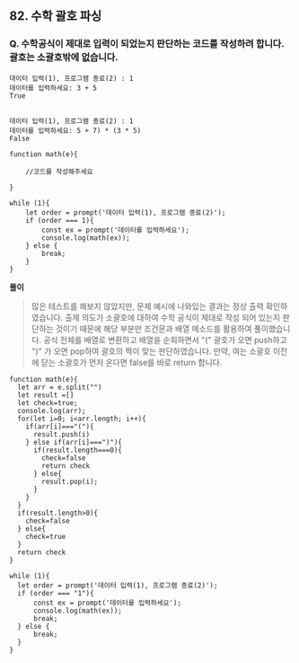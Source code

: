 ## 82. 수학 괄호 파싱

### Q. 수학공식이 제대로 입력이 되었는지 판단하는 코드를 작성하려 합니다. 괄호는 소괄호밖에 없습니다.

```
데이터 입력(1), 프로그램 종료(2) : 1
데이터를 입력하세요: 3 + 5
True


데이터 입력(1), 프로그램 종료(2) : 1
데이터를 입력하세요: 5 + 7) * (3 * 5)
False
```

```
function math(e){

    //코드를 작성해주세요

}

while (1){
    let order = prompt('데이터 입력(1), 프로그램 종료(2)');
    if (order === 1){
        const ex = prompt('데이터를 입력하세요');
        console.log(math(ex));
    } else {
        break;
    }
}
```

**풀이**

> 많은 테스트를 해보지 않았지만, 문제 예시에 나와있는 결과는 정상 출력 확인하였습니다. 출제 의도가 소괄호에 대하여 수학 공식이 제대로 작성 되어 있는지 판단하는 것이기 때문에 해당 부분만 조건문과 배열 메소드를 활용하여 풀이했습니다.
> 공식 전체를 배열로 변환하고 배열을 순회하면서 "(" 괄호가 오면 push하고 ")" 가 오면 pop하여 괄호의 짝이 맞는 판단하였습니다. 만약, 여는 소괄호 이전에 닫는 소괄호가 먼저 온다면 false를 바로 return 합니다.

```
function math(e){
  let arr = e.split("")
  let result =[]
  let check=true;
  console.log(arr);
  for(let i=0; i<arr.length; i++){
    if(arr[i]==="("){
      result.push(i)
    } else if(arr[i]===")"){
      if(result.length===0){
        check=false
        return check
      } else{
        result.pop(i);
      }
    }
  }
  if(result.length>0){
    check=false
  } else{
    check=true
  }
  return check
}

while (1){
  let order = prompt('데이터 입력(1), 프로그램 종료(2)');
  if (order === "1"){
      const ex = prompt('데이터를 입력하세요');
      console.log(math(ex));
      break;
  } else {
      break;
  }
}
```
